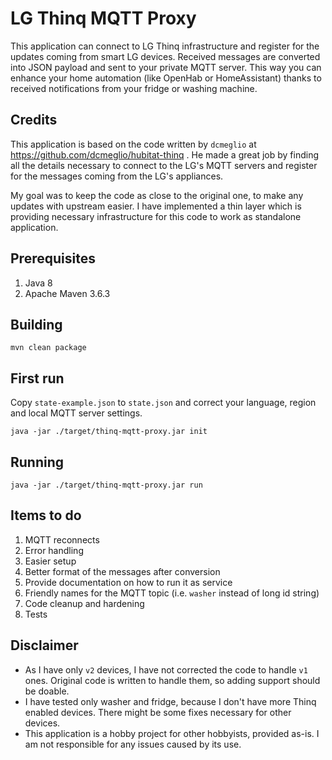 # LG Thinq MQTT Proxy

This application can connect to LG Thinq infrastructure and register for the updates coming from smart LG devices. Received messages are converted into JSON payload and sent to your private MQTT server. This way you can enhance your home automation (like OpenHab or HomeAssistant) thanks to received notifications from your fridge or washing machine.

## Credits

This application is based on the code written by `dcmeglio` at https://github.com/dcmeglio/hubitat-thinq .
He made a great job by finding all the details necessary to connect to the LG's MQTT servers and register for the messages coming from the LG's appliances.

My goal was to keep the code as close to the original one, to make any updates with upstream easier.
I have implemented a thin layer which is providing necessary infrastructure for this code to work as standalone application.

## Prerequisites

1. Java 8
1. Apache Maven 3.6.3

## Building

```shell
mvn clean package
```

## First run

Copy `state-example.json` to `state.json` and correct your language, region and local MQTT server settings.

```
java -jar ./target/thinq-mqtt-proxy.jar init
```

## Running

```
java -jar ./target/thinq-mqtt-proxy.jar run
```

## Items to do

1. MQTT reconnects
1. Error handling   
1. Easier setup
1. Better format of the messages after conversion
1. Provide documentation on how to run it as service
1. Friendly names for the MQTT topic (i.e. `washer` instead of long id string)
1. Code cleanup and hardening
1. Tests

## Disclaimer

* As I have only `v2` devices, I have not corrected the code to handle `v1` ones. Original code is written to handle them, so adding support should be doable.
* I have tested only washer and fridge, because I don't have more Thinq enabled devices. There might be some fixes necessary for other devices.
* This application is a hobby project for other hobbyists, provided as-is. I am not responsible for any issues caused by its use.